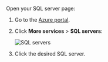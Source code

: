 Open your SQL server page:

1. Go to the [Azure portal](https://portal.azure.cn).
2. Click **More services** > **SQL servers**:

   ![SQL servers](./media/sql-database-browse-to-server/browse-to-server.png)
3. Click the desired SQL server.